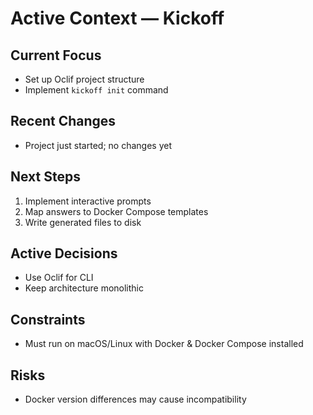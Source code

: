 # Active Context — Kickoff

## Current Focus
- Set up Oclif project structure
- Implement `kickoff init` command

## Recent Changes
- Project just started; no changes yet

## Next Steps
1. Implement interactive prompts
2. Map answers to Docker Compose templates
3. Write generated files to disk

## Active Decisions
- Use Oclif for CLI
- Keep architecture monolithic

## Constraints
- Must run on macOS/Linux with Docker & Docker Compose installed

## Risks
- Docker version differences may cause incompatibility
